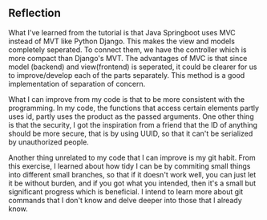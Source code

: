 <h2> Reflection </h2>

What I've learned from the tutorial is that Java Springboot uses
MVC instead of MVT like Python Django. This makes the view and models
completely seperated. To connect them, we have the controller which is more
compact than Django's MVT. The advantages of MVC is that since
model (backend) and view(frontend) is seperated, it could be clearer
for us to improve/develop each of the parts separately. This method is
a good implementation of separation of concern.

What I can improve from my code is that to be more consistent with the programming.
In my code, the functions that access certain elements partly uses id, partly uses
the product as the passed arguments. One other thing is that the security, I got the
inspiration from a friend that the ID of anything should be more secure, that is by using
UUID, so that it can't be serialized by unauthorized people. 

Another thing unrelated to my code that I can improve is my git habit. From this exercise,
I learned about how tidy I can be by commiting small things into different small branches, so that
if it doesn't work well, you can just let it be without burden, and if you got what you intended,
then it's a small but significant progress which is beneficial. I intend to learn more about
git commands that I don't know and delve deeper into those that I already know.